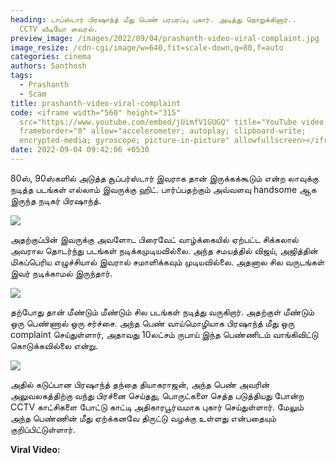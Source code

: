 ```yaml
---
heading: டாப்ஸ்டார் பிரஷாந்த் மீது பெண் பரபரப்பு புகார். அடித்து நொறுக்கினார்..
  CCTV வீடியோ வைரல்.
preview_image: /images/2022/09/04/prashanth-video-viral-complaint.jpg
image_resize: /cdn-cgi/image/w=640,fit=scale-down,q=80,f=auto
categories: cinema
authors: Santhosh
tags:
  - Prashanth
  - Scam
title: prashanth-video-viral-complaint
code: <iframe width="560" height="315"
  src="https://www.youtube.com/embed/jUimfV1GUGQ" title="YouTube video player"
  frameborder="0" allow="accelerometer; autoplay; clipboard-write;
  encrypted-media; gyroscope; picture-in-picture" allowfullscreen></iframe>
date: 2022-09-04 09:42:06 +0530
---
```

80ஸ், 90ஸ்களில் அடுத்த சூப்பர்ஸ்டார் இவராக தான் இருக்கக்கூடும் என்ற லாவுக்கு நடித்த படங்கள் எல்லாம் இவருக்கு ஹிட். பார்ப்பதற்கும் அவ்வளவு handsome ஆக இருந்த நடிகர் பிரஷாந்த்.

![](/images/2022/09/04/top-star-prashanth-scam-1.jpg)

அதற்குப்பின் இவருக்கு அவளோட பிரைவேட் வாழ்க்கையில் ஏற்பட்ட சிக்கலால் அவரால தொடர்ந்து படங்கள் நடிக்கமுடியவில்லை. அந்த சமயத்தில் விஜய், அஜித்தின் மிகப்பெரிய எழுச்சியால் இவரால் சமாளிக்கவும் முடியவில்லை. அதனால சில வருடங்கள் இவர் நடிக்காமல் இருந்தார்.

![](/images/2022/09/04/top-star-prashanth-scam-2.jpg)

தற்போது தான் மீண்டும் மீண்டும் சில படங்கள் நடித்து வருகிறார். அதற்குள் மீண்டும் ஒரு பெண்ணால் ஒரு சர்ச்சை. அந்த பெண் வாய்மொழியாக பிரஷாந்த் மீது ஒரு complaint செய்துள்ளார், அதாவது 10லட்சம் ருபாய் இந்த பெண்ணிடம் வாங்கிவிட்டு கொடுக்கவில்லை என்று.

![](/images/2022/09/04/top-star-prashanth-scam.jpg)

அதில் கடுப்பான பிரஷாந்த் தந்தை தியாகராஜன், அந்த பெண் அவரின் அலுவலகத்திற்கு வந்து பிரச்னை செய்தது, பொருட்களை செத்த படுத்தியது போன்ற CCTV காட்சிகளை போட்டு காட்டி அதிகாரபூர்வமாக புகார் செய்துள்ளார். மேலும் அந்த பெண்ணின் மீது ஏற்க்கனவே திருட்டு வழக்கு உள்ளது என்பதையும் குறிப்பிட்டுள்ளார்.

**Viral Video:**